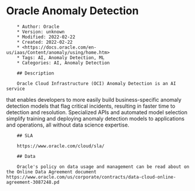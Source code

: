 # Oracle Anomaly Detection

        * Author: Oracle
        * Version: unknown
        * Modified: 2022-02-22
        * Created: 2022-02-22
        * <https://docs.oracle.com/en-us/iaas/Content/anomaly/using/home.htm>
        * Tags: AI, Anomaly Detection, ML
        * Categories: AI, Anomaly Detection

        ## Description

        Oracle Cloud Infrastructure (OCI) Anomaly Detection is an AI service
that enables developers to more easily build business-specific
anomaly detection models that flag critical incidents, resulting in
faster time to detection and resolution.  Specialized APIs and
automated model selection simplify training and deploying anomaly
detection models to applications and operations, all without data
science expertise.


        ## SLA

        https://www.oracle.com/cloud/sla/

        ## Data

        Oracle's policy on data usage and management can be read about on the Online Data Agreement document https://www.oracle.com/us/corporate/contracts/data-cloud-online-agreement-3087248.pd

